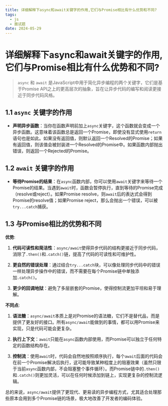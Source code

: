 ```yaml
---
title: 详细解释下async和await关键字的作用,它们与Promise相比有什么优势和不同?
tags:
  - js
  - 面试题
date: 2024-05-29
---
```

# 详细解释下async和await关键字的作用,它们与Promise相比有什么优势和不同?

>  `async` 和 `await` 是JavaScript中用于简化异步编程的两个关键字，它们是基于Promise API之上的更高层次的抽象，旨在让异步代码的编写和阅读更接近于同步代码风格。

## 1.1  `async` 关键字的作用

- **声明异步函数**：当你在函数声明前加上`async`关键字，这个函数就会变成一个异步函数。这意味着该函数总是返回一个Promise，即使没有显式使用`return`语句也是如此。如果没有返回值，则默认返回一个Resolved的Promise；如果有返回值，则该值会被封装进一个Resolved的Promise中。如果函数内部抛出错误，则返回一个Rejected的Promise。

## 1.2  `await` 关键字的作用

- **等待Promise的结果**：在`async`函数内部，你可以使用`await`关键字来等待一个Promise的结果。当遇到`await`时，函数会暂停执行，直到等待的Promise完成（resolve或reject）。如果Promise resolve，则`await`后的表达式会得到Promise的resolve值；如果Promise reject，那么会抛出一个错误，可以被`try...catch`捕获。

## 1.3 与Promise相比的优势和不同

**优势**:

1. **代码可读性和简洁性**：`async/await`使得异步代码的结构更接近于同步代码，消除了`.then()`和`.catch()`链，提高了代码的可读性和可维护性。
    
2. **更自然的错误处理**：通过结合`try...catch`块，可以像处理同步代码中的错误一样处理异步操作中的错误，而不需要在每个Promise链中单独添加`.catch()`。
    
3. **更少的回调地狱**：避免了多层嵌套的Promise，使得控制流更加平坦和易于理解。
    

**不同点**:

1. **语法糖**：`async/await`本质上是对Promise的语法糖，它们不是替代品，而是提供了更友好的接口。所有`async/await`能做到的事情，都可以用Promise来实现，只是代码可能会更复杂。
    
2. **执行上下文**：`await`只能在`async`函数内部使用，而Promise可以独立于任何特定的函数结构存在。
    
3. **控制流**：使用`await`时，代码会自然地按照顺序执行，每个`await`后面的代码会在前一个Promise解决后执行，这可能导致某种程度上的阻塞效果（虽然只限于当前`async`函数内部，不会阻塞整个事件循环）。而Promise链中的`.then()`和`.catch()`则更加灵活，可以在任何时候添加到链上，实现更复杂的控制流逻辑。
    

总的来说，`async/await`提供了更现代、更易读的异步编程方式，尤其适合处理那些原本会用到多个Promise链的场景，极大地改善了开发者的编码体验。